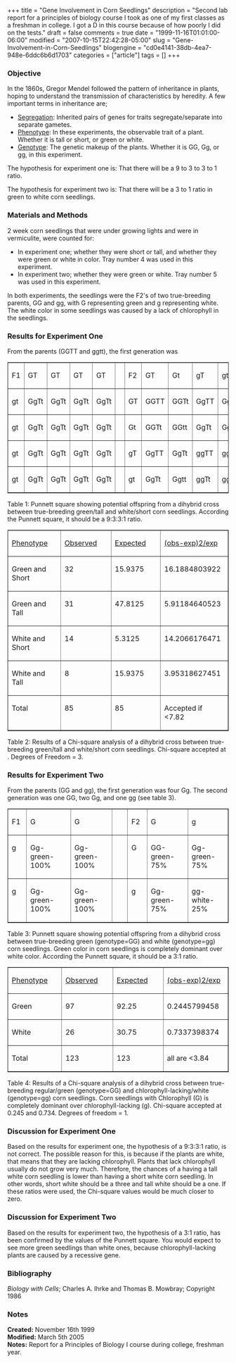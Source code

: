 +++
title = "Gene Involvement in Corn Seedlings"
description = "Second lab report for a principles of biology course I took as one of my first classes as a freshman in college. I got a D in this course because of how poorly I did on the tests."
draft = false
comments = true
date = "1999-11-16T01:01:00-06:00"
modified = "2007-10-15T22:42:28-05:00"
slug = "Gene-Involvement-in-Corn-Seedlings"
blogengine = "cd0e4141-38db-4ea7-948e-6ddc6b6d1703"
categories = ["article"]
tags = []
+++

<h3>Objective</h3>
<p>
In the 1860s, Gregor Mendel followed the pattern of inheritance in plants, hoping to understand the transmission of characteristics by heredity. A few important terms in inheritance are;
</p>
<ul>
	<li><u>Segregation</u>: Inherited pairs of genes for traits segregate/separate into separate gametes.</li>
	<li><u>Phenotype</u>: In these experiments, the observable trait of a plant. Whether it is tall or short, or green or white.</li>
	<li><u>Genotype</u>: The genetic makeup of the plants. Whether it is GG, Gg, or gg, in this experiment.</li>
</ul>
<p>
The hypothesis for experiment one is: That there will be a 9 to 3 to 3 to 1 ratio.
</p>
<p>
The hypothesis for experiment two is: That there will be a 3 to 1 ratio in green to white corn seedlings.
</p>
<h3>Materials and Methods</h3>
<p>
2 week corn seedlings that were under growing lights and were in vermiculite, were counted for:
</p>
<ul>
	<li>In experiment one; whether they were short or tall, and whether they were green or white in color. Tray number 4 was used in this experiment.</li>
	<li>In experiment two; whether they were green or white. Tray number 5 was used in this experiment.</li>
</ul>
<p>
In both experiments, the seedlings were the F2&#39;s of two true-breeding parents, GG and gg, with G representing green and g representing white. The white color in some seedlings was caused by a lack of chlorophyll in the seedlings.
</p>
<h3>Results for Experiment One</h3>
<p>
From the parents (GGTT and ggtt), the first generation was 
</p>
<table border="1" cellspacing="0" cellpadding="0">
	<tbody>
		<tr>
			<td width="60" valign="top">
			<p>
			F1
			</p>
			</td>
			<td width="60" valign="top">
			<p>
			GT
			</p>
			</td>
			<td width="60" valign="top">
			<p>
			GT
			</p>
			</td>
			<td width="60" valign="top">
			<p>
			GT
			</p>
			</td>
			<td width="60" valign="top">
			<p>
			GT
			</p>
			</td>
			<td width="24" valign="top">
			<p>
			&nbsp;
			</p>
			</td>
			<td width="60" valign="top">
			<p>
			F2
			</p>
			</td>
			<td width="60" valign="top">
			<p>
			GT
			</p>
			</td>
			<td width="60" valign="top">
			<p>
			Gt
			</p>
			</td>
			<td width="60" valign="top">
			<p>
			gT
			</p>
			</td>
			<td width="60" valign="top">
			<p>
			gt
			</p>
			</td>
		</tr>
		<tr>
			<td width="60" valign="top">
			<p>
			gt
			</p>
			</td>
			<td width="60" valign="top">
			<p>
			GgTt
			</p>
			</td>
			<td width="60" valign="top">
			<p>
			GgTt
			</p>
			</td>
			<td width="60" valign="top">
			<p>
			GgTt
			</p>
			</td>
			<td width="60" valign="top">
			<p>
			GgTt
			</p>
			</td>
			<td width="24" valign="top">
			<p>
			&nbsp;
			</p>
			</td>
			<td width="60" valign="top">
			<p>
			GT
			</p>
			</td>
			<td width="60" valign="top">
			<p>
			GGTT
			</p>
			</td>
			<td width="60" valign="top">
			<p>
			GGTt
			</p>
			</td>
			<td width="60" valign="top">
			<p>
			GgTT
			</p>
			</td>
			<td width="60" valign="top">
			<p>
			GgTt
			</p>
			</td>
		</tr>
		<tr>
			<td width="60" valign="top">
			<p>
			gt
			</p>
			</td>
			<td width="60" valign="top">
			<p>
			GgTt
			</p>
			</td>
			<td width="60" valign="top">
			<p>
			GgTt
			</p>
			</td>
			<td width="60" valign="top">
			<p>
			GgTt
			</p>
			</td>
			<td width="60" valign="top">
			<p>
			GgTt
			</p>
			</td>
			<td width="24" valign="top">
			<p>
			&nbsp;
			</p>
			</td>
			<td width="60" valign="top">
			<p>
			Gt
			</p>
			</td>
			<td width="60" valign="top">
			<p>
			GGTt
			</p>
			</td>
			<td width="60" valign="top">
			<p>
			GGtt
			</p>
			</td>
			<td width="60" valign="top">
			<p>
			GgTt
			</p>
			</td>
			<td width="60" valign="top">
			<p>
			Ggtt
			</p>
			</td>
		</tr>
		<tr>
			<td width="60" valign="top">
			<p>
			gt
			</p>
			</td>
			<td width="60" valign="top">
			<p>
			GgTt
			</p>
			</td>
			<td width="60" valign="top">
			<p>
			GgTt
			</p>
			</td>
			<td width="60" valign="top">
			<p>
			GgTt
			</p>
			</td>
			<td width="60" valign="top">
			<p>
			GgTt
			</p>
			</td>
			<td width="24" valign="top">
			<p>
			&nbsp;
			</p>
			</td>
			<td width="60" valign="top">
			<p>
			gT
			</p>
			</td>
			<td width="60" valign="top">
			<p>
			GgTT
			</p>
			</td>
			<td width="60" valign="top">
			<p>
			GgTt
			</p>
			</td>
			<td width="60" valign="top">
			<p>
			ggTT
			</p>
			</td>
			<td width="60" valign="top">
			<p>
			ggTt
			</p>
			</td>
		</tr>
		<tr>
			<td width="60" valign="top">
			<p>
			gt
			</p>
			</td>
			<td width="60" valign="top">
			<p>
			GgTt
			</p>
			</td>
			<td width="60" valign="top">
			<p>
			GgTt
			</p>
			</td>
			<td width="60" valign="top">
			<p>
			GgTt
			</p>
			</td>
			<td width="60" valign="top">
			<p>
			GgTt
			</p>
			</td>
			<td width="24" valign="top">
			<p>
			&nbsp;
			</p>
			</td>
			<td width="60" valign="top">
			<p>
			gt
			</p>
			</td>
			<td width="60" valign="top">
			<p>
			GgTt
			</p>
			</td>
			<td width="60" valign="top">
			<p>
			Ggtt
			</p>
			</td>
			<td width="60" valign="top">
			<p>
			ggTt
			</p>
			</td>
			<td width="60" valign="top">
			<p>
			ggtt
			</p>
			</td>
		</tr>
	</tbody>
</table>
<p>
Table 1: Punnett square showing potential offspring from a dihybrid cross between true-breeding green/tall and white/short corn seedlings. According the Punnett square, it should be a 9:3:3:1 ratio.
</p>
<table border="1" cellspacing="0" cellpadding="0">
	<tbody>
		<tr>
			<td width="156" valign="top">
			<p>
			<u>Phenotype</u>
			</p>
			</td>
			<td width="156" valign="top">
			<p>
			<u>Observed</u>
			</p>
			</td>
			<td width="156" valign="top">
			<p>
			<u>Expected</u>
			</p>
			</td>
			<td width="156" valign="top">
			<p>
			<u>(obs-exp)2/exp</u>
			</p>
			</td>
		</tr>
		<tr>
			<td width="156" valign="top">
			<p>
			Green and Short
			</p>
			</td>
			<td width="156" valign="top">
			<p>
			32
			</p>
			</td>
			<td width="156" valign="top">
			<p>
			15.9375
			</p>
			</td>
			<td width="156" valign="top">
			<p>
			16.1884803922
			</p>
			</td>
		</tr>
		<tr>
			<td width="156" valign="top">
			<p>
			Green and Tall
			</p>
			</td>
			<td width="156" valign="top">
			<p>
			31
			</p>
			</td>
			<td width="156" valign="top">
			<p>
			47.8125
			</p>
			</td>
			<td width="156" valign="top">
			<p>
			5.91184640523
			</p>
			</td>
		</tr>
		<tr>
			<td width="156" valign="top">
			<p>
			White and Short
			</p>
			</td>
			<td width="156" valign="top">
			<p>
			14
			</p>
			</td>
			<td width="156" valign="top">
			<p>
			5.3125
			</p>
			</td>
			<td width="156" valign="top">
			<p>
			14.2066176471
			</p>
			</td>
		</tr>
		<tr>
			<td width="156" valign="top">
			<p>
			White and Tall
			</p>
			</td>
			<td width="156" valign="top">
			<p>
			8
			</p>
			</td>
			<td width="156" valign="top">
			<p>
			15.9375
			</p>
			</td>
			<td width="156" valign="top">
			<p>
			3.95318627451
			</p>
			</td>
		</tr>
		<tr>
			<td width="156" valign="top">
			<p>
			Total
			</p>
			</td>
			<td width="156" valign="top">
			<p>
			85
			</p>
			</td>
			<td width="156" valign="top">
			<p>
			85
			</p>
			</td>
			<td width="156" valign="top">
			<p>
			Accepted if &lt;7.82
			</p>
			</td>
		</tr>
	</tbody>
</table>
<p>
Table 2: Results of a Chi-square analysis of a dihybrid cross between true-breeding green/tall and white/short corn seedlings. Chi-square accepted at . Degrees of Freedom = 3.
</p>
<h3>Results for Experiment Two</h3>
<p>
From the parents (GG and gg), the first generation was four Gg. The second generation was one GG, two Gg, and one gg (see table 3).
</p>
<table border="1" cellspacing="0" cellpadding="0">
	<tbody>
		<tr>
			<td width="36" valign="top">
			<p>
			F1
			</p>
			</td>
			<td width="142" valign="top">
			<p>
			G
			</p>
			</td>
			<td width="122" valign="top">
			<p>
			G
			</p>
			</td>
			<td width="48" valign="top">
			<p>
			&nbsp;
			</p>
			</td>
			<td width="42" valign="top">
			<p>
			F2
			</p>
			</td>
			<td width="120" valign="top">
			<p>
			G
			</p>
			</td>
			<td width="114" valign="top">
			<p>
			g
			</p>
			</td>
		</tr>
		<tr>
			<td width="36" valign="top">
			<p>
			g
			</p>
			</td>
			<td width="142" valign="top">
			<p>
			Gg-green-100%
			</p>
			</td>
			<td width="122" valign="top">
			<p>
			Gg-green-100%
			</p>
			</td>
			<td width="48" valign="top">
			<p>
			&nbsp;
			</p>
			</td>
			<td width="42" valign="top">
			<p>
			G
			</p>
			</td>
			<td width="120" valign="top">
			<p>
			GG-green-75%
			</p>
			</td>
			<td width="114" valign="top">
			<p>
			Gg-green-75%
			</p>
			</td>
		</tr>
		<tr>
			<td width="36" valign="top">
			<p>
			g
			</p>
			</td>
			<td width="142" valign="top">
			<p>
			Gg-green-100%
			</p>
			</td>
			<td width="122" valign="top">
			<p>
			Gg-green-100%
			</p>
			</td>
			<td width="48" valign="top">
			<p>
			&nbsp;
			</p>
			</td>
			<td width="42" valign="top">
			<p>
			g
			</p>
			</td>
			<td width="120" valign="top">
			<p>
			Gg-green-75%
			</p>
			</td>
			<td width="114" valign="top">
			<p>
			gg-white-25%
			</p>
			</td>
		</tr>
	</tbody>
</table>
<p>
Table 3: Punnett square showing potential offspring from a dihybrid cross between true-breeding green (genotype=GG) and white (genotype=gg) corn seedlings. Green color in corn seedlings is completely dominant over white color. According the Punnett square, it should be a 3:1 ratio.
</p>
<table border="1" cellspacing="0" cellpadding="0">
	<tbody>
		<tr>
			<td width="156" valign="top">
			<p>
			<u>Phenotype</u>
			</p>
			</td>
			<td width="156" valign="top">
			<p>
			<u>Observed</u>
			</p>
			</td>
			<td width="156" valign="top">
			<p>
			<u>Expected</u>
			</p>
			</td>
			<td width="156" valign="top">
			<p>
			<u>(obs-exp)2/exp</u>
			</p>
			</td>
		</tr>
		<tr>
			<td width="156" valign="top">
			<p>
			Green
			</p>
			</td>
			<td width="156" valign="top">
			<p>
			97
			</p>
			</td>
			<td width="156" valign="top">
			<p>
			92.25
			</p>
			</td>
			<td width="156" valign="top">
			<p>
			0.2445799458
			</p>
			</td>
		</tr>
		<tr>
			<td width="156" valign="top">
			<p>
			White
			</p>
			</td>
			<td width="156" valign="top">
			<p>
			26
			</p>
			</td>
			<td width="156" valign="top">
			<p>
			30.75
			</p>
			</td>
			<td width="156" valign="top">
			<p>
			0.7337398374
			</p>
			</td>
		</tr>
		<tr>
			<td width="156" valign="top">
			<p>
			Total
			</p>
			</td>
			<td width="156" valign="top">
			<p>
			123
			</p>
			</td>
			<td width="156" valign="top">
			<p>
			123
			</p>
			</td>
			<td width="156" valign="top">
			<p>
			all are &lt;3.84
			</p>
			</td>
		</tr>
	</tbody>
</table>
<p>
Table 4: Results of a Chi-square analysis of a dihybrid cross between true-breeding regular/green (genotype=GG) and chlorophyll-lacking/white (genotype=gg) corn seedlings. Corn seedlings with Chlorophyll (G) is completely dominant over chlorophyll-lacking (g). Chi-square accepted at 0.245 and 0.734. Degrees of freedom = 1.
</p>
<h3>Discussion for Experiment One</h3>
<p>
Based on the results for experiment one, the hypothesis of a 9:3:3:1 ratio, is not correct. The possible reason for this, is because if the plants are white, that means that they are lacking chlorophyll. Plants that lack chlorophyll usually do not grow very much. Therefore, the chances of a having a tall white corn seedling is lower than having a short white corn seedling. In other words, short white should be a three and tall white should be a one. If these ratios were used, the Chi-square values would be much closer to zero.
</p>
<h3>Discussion for Experiment Two</h3>
<p>
Based on the results for experiment two, the hypothesis of a 3:1 ratio, has been confirmed by the values of the Punnett square. You would expect to see more green seedlings than white ones, because chlorophyll-lacking plants are caused by a recessive gene.
</p>
<h3>Bibliography</h3>
<p>
<em>Biology with Cells</em>; Charles A. Ihrke and Thomas B. Mowbray; Copyright 1986
</p>
<h3>Notes</h3>
<p>
<strong>Created:</strong> November 16th 1999<br />
<strong>Modified:</strong> March 5th 2005<br />
<strong>Notes:</strong> Report for a Principles of Biology I course during college, freshman year.
</p>

